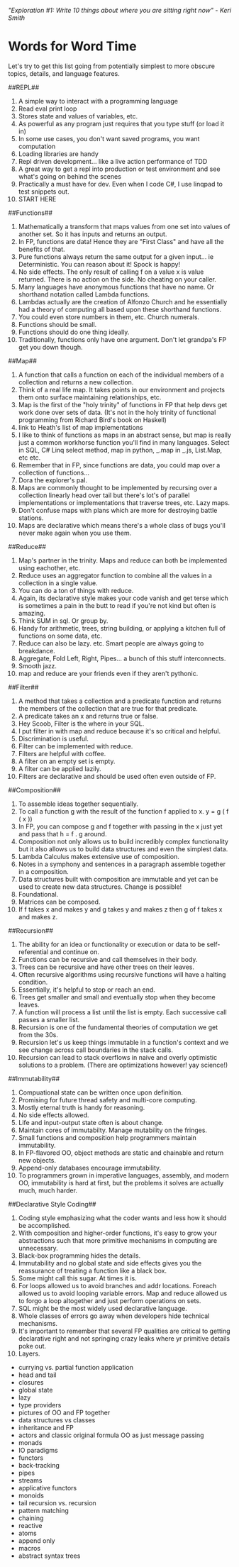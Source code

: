 
*"Exploration #1:  Write 10 things about where you are sitting right now" - Keri Smith*

# Words for Word Time #

Let's try to get this list going from potentially simplest to more obscure topics, details, and language features.

##REPL##
 
 1.  A simple way to interact with a programming language
 2.  Read eval print loop 
 3.  Stores state and values of variables, etc.
 4.  As powerful as any program just requires that you type stuff (or load it in)
 5.  In some use cases, you don't want saved programs, you want computation
 6.  Loading libraries are handy 
 7.  Repl driven development... like a live action performance of TDD
 8.  A great way to get a repl into production or test environment and see what's going on behind the scenes
 9.  Practically a must have for dev.  Even when I code C#, I use linqpad to test snippets out.
 10.  START HERE

##Functions##
 
 1.  Mathematically a transform that maps values from one set into values of another set.  So it has inputs and returns an output.
 2.  In FP, functions are data!  Hence they are "First Class" and have all the benefits of that.
 3.  Pure functions always return the same output for a given input... ie Deterministic.  You can reason about it!  Spock is happy!  
 4.  No side effects.  The only result of calling f on a value x is value returned.  There is no action on the side.  No cheating on your caller.  
 5.  Many languages have anonymous functions that have no name.  Or shorthand notation called Lambda functions.
 6.  Lambdas actually are the creation of Alfonzo Church and he essentially had a theory of computing all based upon these shorthand functions.  
 7.  You could even store numbers in them, etc.  Church numerals.
 8.  Functions should be small.
 9.  Functions should do one thing ideally.
 10.  Traditionally, functions only have one argument.  Don't let grandpa's FP get you down though.
 
 ##Map##

 1.  A function that calls a function on each of the individual members of a collection and returns a new collection.
 2.  Think of a real life map.  It takes points in our environment and projects them onto surface maintaining relationships, etc.
 3.  Map is the first of the "holy trinity" of functions in FP that help devs get work done over sets of data.  (It's not in the holy trinity of functional programming from Richard Bird's book on Haskell)
 4.  link to Heath's list of map implementations
 5.  I like to think of functions as maps in an abstract sense, but map is really just a common workhorse function you'll find in many languages.  Select in SQL, C# Linq select method, map in python, _.map in _.js, List.Map, etc etc.
 6.  Remember that in FP, since functions are data, you could map over a collection of functions...
 7.  Dora the explorer's pal.
 8.  Maps are commonly thought to be implemented by recursing over a collection linearly head over tail but there's lot's of parallel implementations or implementations that traverse trees, etc.  Lazy maps.
 9.  Don't confuse maps with plans which are more for destroying battle stations. 
 10.  Maps are declarative which means there's a whole class of bugs you'll never make again when you use them.

 ##Reduce##

 1.  Map's partner in the trinity.  Maps and reduce can both be implemented using eachother, etc.
 2.  Reduce uses an aggregator function to combine all the values in a collection in a single value.
 3.  You can do a ton of things with reduce.  
 4.  Again, its declarative style makes your code vanish and get terse which is sometimes a pain in the butt to read if you're not kind but often is amazing.
 5.  Think SUM in sql.  Or group by.  
 6.  Handy for arithmetic, trees, string building, or applying a kitchen full of functions on some data, etc.
 7.  Reduce can also be lazy.  etc.  Smart people are always going to breakdance.  
 8.  Aggregate, Fold Left, Right, Pipes... a bunch of this stuff interconnects.  
 9.  Smooth jazz.
 10.  map and reduce are your friends even if they aren't pythonic.

 ##Filter##

 1.  A method that takes a collection and a predicate function and returns the members of the collection that are true for that predicate.
 2.  A predicate takes an x and returns true or false.
 3.  Hey Scoob, Filter is the where in your SQL.
 4.  I put filter in with map and reduce because it's so critical and helpful.
 5.  Discrimination is useful.
 6.  Filter can be implemented with reduce.
 7.  Filters are helpful with coffee.
 8.  A filter on an empty set is empty.
 9.  A filter can be applied lazily.
 10.  Filters are declarative and should be used often even outside of FP.

 ##Composition##

 1.  To assemble ideas together sequentially.
 2.  To call a function g with the result of the function f applied to x.  y = g ( f ( x ))
 3.  In FP, you can compose g and f together with passing in the x just yet and pass that h = f . g around.
 4.  Composition not only allows us to build incredibly complex functionality but it also allows us to build data structures and even the simplest data.
 5.  Lambda Calculus makes extensive use of composition.
 6.  Notes in a symphony and sentences in a paragraph assemble together in a composition.
 7.  Data structures built with composition are immutable and yet can be used to create new data structures.  Change is possible!
 8.  Foundational.
 9.  Matrices can be composed.
 10.  If f takes x and makes y and g takes y and makes z then g of f takes x and makes z.

 ##Recursion##

 1.  The ability for an idea or functionality or execution or data to be self-referential and continue on.
 2.  Functions can be recursive and call themselves in their body.
 3.  Trees can be recursive and have other trees on their leaves.
 4.  Often recursive algorithms using recursive functions will have a halting condition.
 5.  Essentially, it's helpful to stop or reach an end.  
 6.  Trees get smaller and small and eventually stop when they become leaves.
 7.  A function will process a list until the list is empty.  Each successive call passes a smaller list.
 8.  Recursion is one of the fundamental theories of computation we get from the 30s.
 9.  Recursion let's us keep things immutable in a function's context and we see change across call boundaries in the stack calls.
 10.  Recursion can lead to stack overflows in naive and overly optimistic solutions to a problem.  (There are optimizations however!  yay science!)

 ##Immutability##

 1.  Compuational state can be written once upon definition.
 2.  Promising for future thread safety and multi-core computing.
 3.  Mostly eternal truth is handy for reasoning.
 4.  No side effects allowed.
 5.  Life and input-output state often is about change.
 6.  Maintain cores of immutabilty.  Manage mutability on the fringes.
 7.  Small functions and composition help programmers maintain immutability.
 8.  In FP-flavored OO, object methods are static and chainable and return new objects.  
 9.  Append-only databases encourage immutability.
 10.  To programmers grown in imperative languages, assembly, and modern OO, immutability is hard at first, but the problems it solves are actually much, much harder.

 ##Declarative Style Coding##

 1.  Coding style emphasizing what the coder wants and less how it should be accomplished.
 2.  With composition and higher-order functions, it's easy to grow your abstractions such that more primitive mechanisms in computing are unnecessary.
 3.  Black-box programming hides the details.
 4.  Immutability and no global state and side effects gives you the reassurance of treating a function like a black box.
 5.  Some might call this sugar.  At times it is.  
 6.  For loops allowed us to avoid branches and addr locations.  Foreach allowed us to avoid looping variable errors.  Map and reduce allowed us to forgo a loop altogether and just perform operations on sets.
 7.  SQL might be the most widely used declarative language.
 8.  Whole classes of errors go away when developers hide technical mechanisms.
 9.  It's important to remember that several FP qualities are critical to getting declarative right and not springing crazy leaks where yr primitive details poke out.
 10.  Layers.


 * currying vs. partial function application
 * head and tail
 * closures
 * global state
 * lazy
 * type providers
 * pictures of OO and FP together
 * data structures vs classes
 * inheritance and FP 
 * actors and classic original formula OO as just message passing
 * monads
 * IO paradigms
 * functors
 * back-tracking
 * pipes
 * streams
 * applicative functors
 * monoids
 * tail recursion vs. recursion
 * pattern matching
 * chaining
 * reactive
 * atoms
 * append only
 * macros
 * abstract syntax trees

